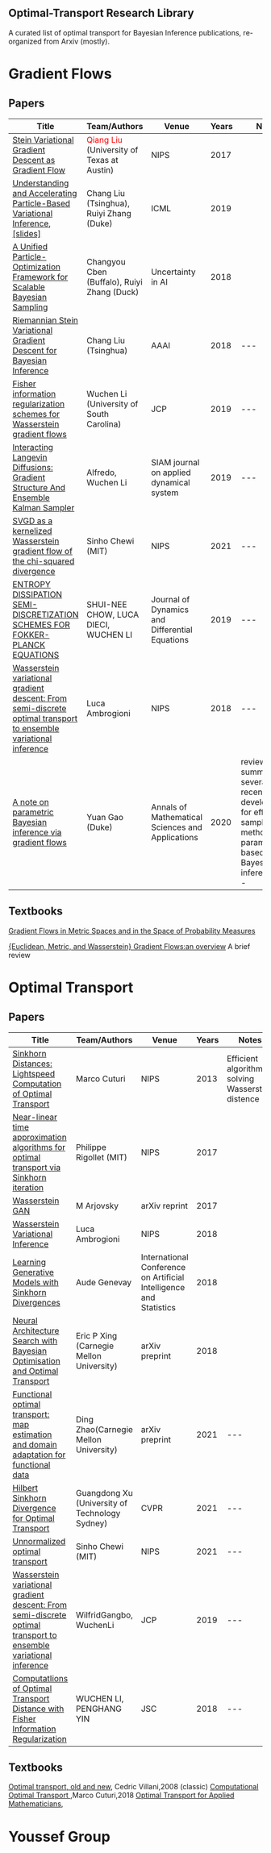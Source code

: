 ## Optimal-Transport Research Library

A curated list of optimal transport for Bayesian Inference publications, re-organized from Arxiv (mostly).
# Gradient Flows
## Papers
| Title                                                                    | Team/Authors              | Venue      | Years     | Notes              |
|---|---|---|---|---|
| [Stein Variational Gradient Descent as Gradient Flow](https://arxiv.org/pdf/1704.07520.pdf)      | <font color=red>Qiang Liu</font> (University of Texas at Austin)           |   NIPS  |   2017 |   |
| [Understanding and Accelerating Particle-Based Variational Inference](https://arxiv.org/pdf/1807.01750.pdf),[[slides]](https://icml.cc/media/icml-2019/Slides/5103.pdf)     | Chang Liu (Tsinghua), Ruiyi Zhang (Duke)|   ICML  |   2019 |   |
| [A Unified Particle-Optimization Framework for Scalable Bayesian Sampling](https://arxiv.org/pdf/1805.11659.pdf)      | Changyou Cben (Buffalo), Ruiyi Zhang (Duck)           |   Uncertainty in AI |   2018 |   |
| [Riemannian Stein Variational Gradient Descent for Bayesian Inference](https://arxiv.org/pdf/1711.11216.pdf)      | Chang Liu (Tsinghua)           |   AAAI  |   2018 |  --- |
| [Fisher information regularization schemes for Wasserstein gradient flows](https://arxiv.org/pdf/1907.02152.pdf)      | Wuchen Li (University of South Carolina) |   JCP  |   2019 |  --- |
|[Interacting Langevin Diffusions: Gradient Structure And Ensemble Kalman Sampler](https://arxiv.org/pdf/1903.08866.pdf)| Alfredo, Wuchen Li| SIAM journal on applied dynamical system| 2019 | ---|
| [SVGD as a kernelized Wasserstein gradient flow of the chi-squared divergence](https://arxiv.org/pdf/2006.02509.pdf)      | Sinho Chewi (MIT)  |   NIPS  |   2021 |  --- |
| [ENTROPY DISSIPATION SEMI-DISCRETIZATION SCHEMES FOR FOKKER-PLANCK EQUATIONS](https://arxiv.org/pdf/1608.02628.pdf)      | SHUI-NEE CHOW, LUCA DIECI, WUCHEN LI  |   Journal of Dynamics and Differential Equations  |   2019 |  --- |
|[Wasserstein variational gradient descent: From semi-discrete optimal transport to ensemble variational inference](https://arxiv.org/pdf/1811.02827.pdf)|  Luca Ambrogioni  |   NIPS  |   2018 |  --- |
|[A note on parametric Bayesian inference via gradient flows](https://services.math.duke.edu/~jliu/research/pdf/Gao_Liu_AMSA2020.pdf)| Yuan Gao (Duke) | Annals of Mathematical Sciences and Applications| 2020 | review: summarizing several recent developments for efficient sampling methods for parameters based on Bayesian inference ---|
## Textbooks
[Gradient Flows in Metric Spaces and in the Space of Probability Measures](http://www2.stat.duke.edu/~sayan/ambrosio.pdf)

[{Euclidean, Metric, and Wasserstein} Gradient Flows:an overview](https://arxiv.org/pdf/1609.03890.pdf)  A brief review
 
# Optimal Transport 
## Papers
| Title                                                                    | Team/Authors              | Venue      | Years     | Notes               |
|---|---|---|---|---|
| [Sinkhorn Distances: Lightspeed Computation of Optimal Transport](https://papers.nips.cc/paper/2013/file/af21d0c97db2e27e13572cbf59eb343d-Paper.pdf)      | Marco Cuturi          |   NIPS  |   2013 |  Efficient algorithm solving Wasserstein distence |
| [Near-linear time approximation algorithms for optimal transport via Sinkhorn iteration](https://arxiv.org/pdf/1705.09634.pdf)      | Philippe Rigollet (MIT)         |   NIPS  |   2017 |  |
|[Wasserstein GAN](https://arxiv.org/pdf/1701.07875.pdf)| M Arjovsky | arXiv  reprint | 2017|  |
| [Wasserstein Variational Inference](https://arxiv.org/pdf/1805.11284.pdf)      | Luca Ambrogioni|   NIPS  |   2018 |  |
|[Learning Generative Models with Sinkhorn Divergences](https://arxiv.org/pdf/1706.00292.pdf)| Aude Genevay |International Conference on Artificial Intelligence and Statistics|2018 | |
| [Neural Architecture Search with Bayesian Optimisation and Optimal Transport](https://arxiv.org/pdf/1802.07191.pdf)      |  Eric P Xing (Carnegie Mellon University)           |   arXiv preprint  |   2018 |   |
| [Functional optimal transport: map estimation and domain adaptation for functional data](https://arxiv.org/pdf/2102.03895.pdf)  |  Ding Zhao(Carnegie Mellon University)         |   arXiv preprint  |   2021 |  --- |
| [Hilbert Sinkhorn Divergence for Optimal Transport](https://openaccess.thecvf.com/content/CVPR2021/papers/Li_Hilbert_Sinkhorn_Divergence_for_Optimal_Transport_CVPR_2021_paper.pdf)      | Guangdong Xu (University of Technology Sydney) |   CVPR  |   2021 |  --- |
| [Unnormalized optimal transport](https://pdf.sciencedirectassets.com/272570/1-s2.0-S0021999119X00212/1-s2.0-S002199911930645X/main.pdf?X-Amz-Security-Token=IQoJb3JpZ2luX2VjEGcaCXVzLWVhc3QtMSJIMEYCIQCD3R3RJCD9j0GOpsZeP1hsl9jlNtDCiZOWx%2F1x2znW9wIhAIfODAeF0b2t%2FbLZBFnJfLbX03qnAAdks7uBzPM79km3KoMECJD%2F%2F%2F%2F%2F%2F%2F%2F%2F%2FwEQBBoMMDU5MDAzNTQ2ODY1IgxOpffR6Xhz8QiGCgcq1wOyDyUtQClrqzn5aVm9r%2Fmsx2k00Bo6nRwhb4403ZkF9ZV9kCsSXRTSmxwlM3xDpKMXlP02sOxmB6ydlF8nRGHsaACXlCspAigOiPfhCHXMP5Mhu%2FLPBQx%2B6Dx0mEAlt3WiieIROJopyioN8MglDbXEbOBmHPf6mAGZz0JZW2YT7PJRSFfhrpFDM1QyQI6v0KlEVyTWLDqnw7JUw9ct%2FlOKLfkMpvlPaRy%2F21a856IwGABqUQSeIKL4Coz71dR9u7FQqr7uSikHsvU8ZVY8avok1PtEj4kpOzofcRbD2vwo7cN7x%2Bhhkfa54qqhTHbZ383xAPDOgVf7kIAx6veAA4xWYvPMO8hvjvflxMh9KSI7%2FR%2FqQoFy0WGlQVW%2B0vLjYbNNIK%2F2OXkBJxGvR6sIDhDHCdzz2n%2FLxcWtvNNU%2F6%2BFW898OFAbTlD1KMalAFkJmnMef7iJ%2F0mgjbVg4M6O1GFo6zJBpJngz2baZth2HQKM8jj8wPlTuTdThXRLdXfLeDhcpCRjolbhVQ8Wb3JU7B21jZEwNKHyNFUd7K5pr8HVlv9wKU36WXeuiDzgNVuJeiKcSMvE%2FD6Qy2Vl8IZG1DrHzbrjFPxK44EBLTpvwEMaFSyIXa37jp8wrsL0iAY6pAFOscSMS21yYTN5s5kA5hDECxU7GAP4TfyL76XNUSiZ%2FCxRSk6Pm8o3w%2FBM64mwTLbjSOn65OEZvNO5iK%2FeSc%2FUI9i9dokk72ZxC2NhCrZ%2F9jqBn15IDxGipUF8GwUdM5z8ZIgyHlAOQS2V%2B72K%2F4t59eYNt6m9ZOhE3xbzX6X8TZ3pYDZBC8BybE456RR1Qg%2FJBx%2FX6RqSrMn5CrCWjG%2Bf7uCCFQ%3D%3D&X-Amz-Algorithm=AWS4-HMAC-SHA256&X-Amz-Date=20210818T155545Z&X-Amz-SignedHeaders=host&X-Amz-Expires=300&X-Amz-Credential=ASIAQ3PHCVTYYFSZZN42%2F20210818%2Fus-east-1%2Fs3%2Faws4_request&X-Amz-Signature=3732c5b596a867155b0c5be783d602fec847dd43316dca07804d2ff728114891&hash=e5ecff8d98a72ab1a5e17fc35ef91e714e3fe91897305cddbd46b0080f6615a8&host=68042c943591013ac2b2430a89b270f6af2c76d8dfd086a07176afe7c76c2c61&pii=S002199911930645X&tid=spdf-2cf1002d-4390-41cf-b962-9b62b6561ac5&sid=e32e255e7f38a84ec58aee59415a09cd94f2gxrqa&type=client)      | Sinho Chewi (MIT)  |   NIPS  |   2021 |  --- |
|[Wasserstein variational gradient descent: From semi-discrete optimal transport to ensemble variational inference](https://arxiv.org/pdf/1811.02827.pdf)|  WilfridGangbo, WuchenLi  |   JCP  |   2019 |  --- |
|[ComputatIions of Optimal Transport Distance with Fisher Information Regularization](https://arxiv.org/pdf/1704.04605.pdf)|  WUCHEN LI, PENGHANG YIN  |   JSC  |   2018 |  --- |
## Textbooks
[Optimal transport, old and new](https://cedricvillani.org/sites/dev/files/old_images/2012/08/preprint-1.pdf), Cedric Villani,2008 (classic)
[Computational Optimal Transport ](https://arxiv.org/pdf/1803.00567.pdf),Marco Cuturi,2018
[Optimal Transport for Applied Mathematicians](https://link.springer.com/content/pdf/10.1007/978-3-319-20828-2.pdf),

# Youssef Group




